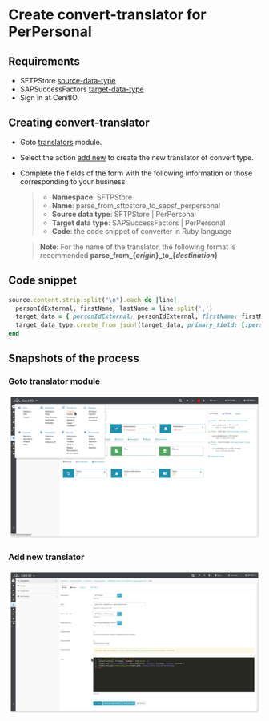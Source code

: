 # Create convert-translator for PerPersonal

## Requirements

* SFTPStore [source-data-type](../data-types/SAPSuccessFactors-PerPersonal.md)
* SAPSuccessFactors [target-data-type](../data-types/SAPSuccessFactors-PerPersonal.md)
* Sign in at CenitIO.[<i class="fa fa-external-link" aria-hidden="true"></i>](https://cenit.io/users/sign_in)

## Creating convert-translator

* Goto [translators](https://cenit.io/ruby_converter) module.
* Select the action [add new](https://cenit.io/ruby_converter/new) to create the new translator of convert type.
* Complete the fields of the form with the following information or those corresponding to your business:

    >- **Namespace**: SFTPStore
    >- **Name**: parse_from_sftpstore_to_sapsf_perpersonal
    >- **Source data type**: SFTPStore | PerPersonal
    >- **Target data type**: SAPSuccessFactors | PerPersonal
    >- **Code**: the code snippet of converter in Ruby language

    > **Note**: For the name of the translator, the following format is recommended **parse_from\_\{*origin*\}\_to\_\{*destination*\}**

## Code snippet

```ruby
source.content.strip.split("\n").each do |line|
  personIdExternal, firstName, lastName = line.split(',')
  target_data = { personIdExternal: personIdExternal, firstName: firstName, lastName: lastName }
  target_data_type.create_from_json!(target_data, primary_field: [:personIdExternal])
end
```

## Snapshots of the process

### Goto translator module

   ![](../assets/snapshots/sftp-store-trans/snapshots-001.png)
    
### Add new translator

   ![](../assets/snapshots/sftp-store-trans/snapshots-303.png)
   

